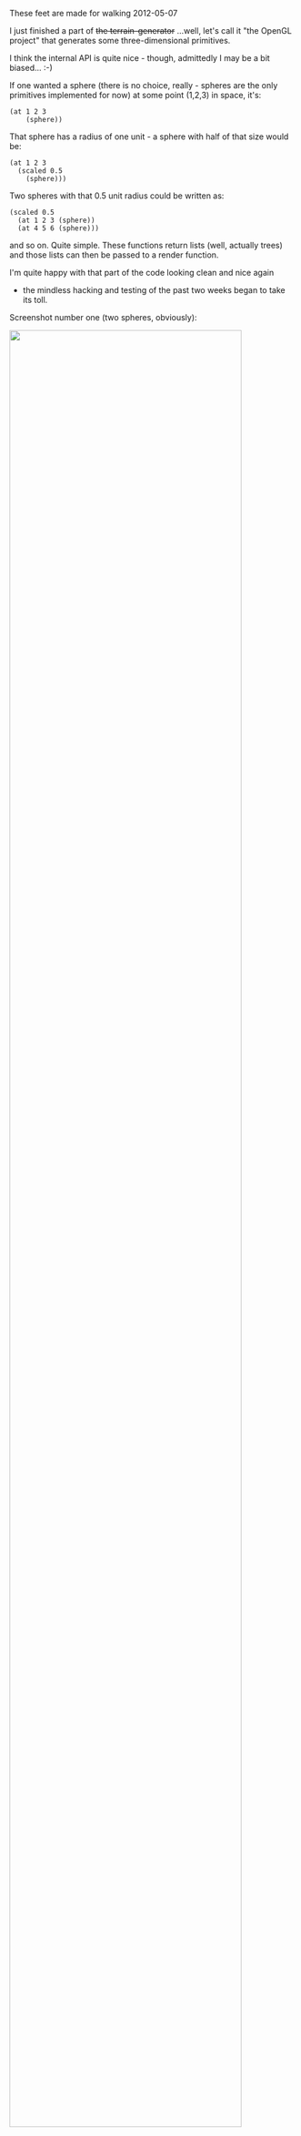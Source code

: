 These feet are made for walking
2012-05-07

I just finished a part of <strike>the terrain-generator</strike>
...well, let's call it "the OpenGL project"
that generates some three-dimensional primitives.

I think the internal API is quite nice - though, admittedly I may be
a bit biased... :-)

If one wanted a sphere (there is no choice, really - spheres are the
only primitives implemented for now) at some point (1,2,3) in space,
it's:

    (at 1 2 3
        (sphere))

That sphere has a radius of one unit - a sphere with half of that
size would be:

    (at 1 2 3
      (scaled 0.5
        (sphere)))

Two spheres with that 0.5 unit radius could be written as:

    (scaled 0.5
      (at 1 2 3 (sphere))
      (at 4 5 6 (sphere)))

and so on. Quite simple. These functions return lists (well, actually
trees) and those lists can then be passed to a render function.

I'm quite happy with that part of the code looking clean and nice again
- the mindless hacking and testing of the past two weeks began to take
its toll.

Screenshot number one (two spheres, obviously):

<img src="http://r-wos.org/media/game-3-1.png" style="width:90%">

And screenshot number two:

<img src="http://r-wos.org/media/game-3-2.png" style="width:90%">

The feet are only made of scaled and rotated spheres (per-axis scaling,
obviously). Once I had one foot defined, the whole high-level rendering code
looked like this:

    (render
      (at  1 0 -5 foot)
      (at -1 0 -5 (mirrored/x foot)))

Which, I think, looks quite elegant - and the outcome is better than I
thought. I just want to avoid doing manual 3D mesh modeling.

You might have also noticed some diffuse light - I switched the standard
OpenGL lighting on now. Better lighting and materials are the next point on
the TODO list.


